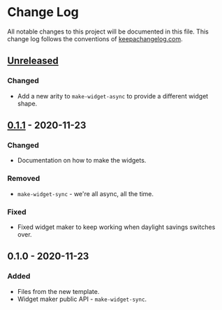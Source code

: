 # Change Log
All notable changes to this project will be documented in this file. This change log follows the conventions of [keepachangelog.com](http://keepachangelog.com/).

## [Unreleased]
### Changed
- Add a new arity to `make-widget-async` to provide a different widget shape.

## [0.1.1] - 2020-11-23
### Changed
- Documentation on how to make the widgets.

### Removed
- `make-widget-sync` - we're all async, all the time.

### Fixed
- Fixed widget maker to keep working when daylight savings switches over.

## 0.1.0 - 2020-11-23
### Added
- Files from the new template.
- Widget maker public API - `make-widget-sync`.

[Unreleased]: https://github.com/your-name/plf04/compare/0.1.1...HEAD
[0.1.1]: https://github.com/your-name/plf04/compare/0.1.0...0.1.1
